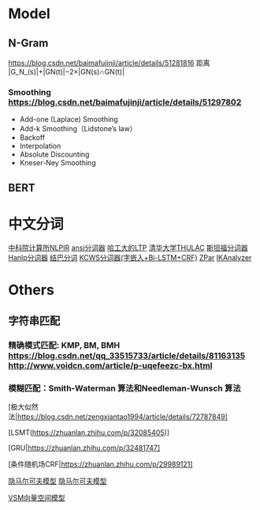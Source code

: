 # Model
## N-Gram
https://blog.csdn.net/baimafujinji/article/details/51281816
距离 |G_N_(s)|+|GN(t)|−2×|GN(s)∩GN(t)|
### Smoothing https://blog.csdn.net/baimafujinji/article/details/51297802
* Add-one (Laplace) Smoothing
* Add-k Smoothing（Lidstone’s law）
* Backoff
* Interpolation
* Absolute Discounting
* Kneser-Ney Smoothing

## BERT

# 中文分词
[中科院计算所NLPIR](http://ictclas.nlpir.org/nlpir/)
[ansj分词器](https://github.com/NLPchina/ansj_seg)
[哈工大的LTP](https://github.com/HIT-SCIR/ltp)
[清华大学THULAC](https://github.com/thunlp/THULAC)
[斯坦福分词器](https://nlp.stanford.edu/software/segmenter.shtml)
[Hanlp分词器](https://github.com/hankcs/HanLP)
[结巴分词](https://github.com/yanyiwu/cppjieba)
[KCWS分词器(字嵌入+Bi-LSTM+CRF)](https://github.com/koth/kcws)
[ZPar](https://github.com/frcchang/zpar/releases)
[IKAnalyzer](https://github.com/wks/ik-analyzer)

# Others
## 字符串匹配
### 精确模式匹配: KMP, BM, BMH https://blog.csdn.net/qq_33515733/article/details/81163135 http://www.voidcn.com/article/p-uqefeezc-bx.html
### 模糊匹配：Smith-Waterman 算法和Needleman-Wunsch 算法
[极大似然法|https://blog.csdn.net/zengxiantao1994/article/details/72787849]

[LSMT(https://zhuanlan.zhihu.com/p/32085405)]

[GRU|https://zhuanlan.zhihu.com/p/32481747]

[条件随机场CRF|https://zhuanlan.zhihu.com/p/29989121]

[隐马尔可夫模型](https://www.cnblogs.com/skyme/p/4651331.html)
[隐马尔可夫模型](https://www.cnblogs.com/pinard/p/6945257.html)

[VSM向量空间模型](https://en.wikipedia.org/wiki/Vector_space_model)
